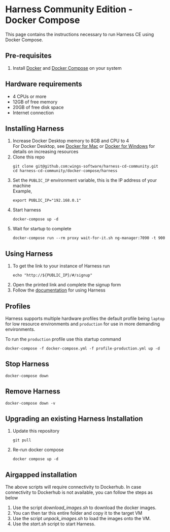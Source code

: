 # Harness Community Edition - Docker Compose
This page contains the instructions necessary to run Harness CE using Docker Compose.

## Pre-requisites
1) Install [Docker](https://docs.docker.com/get-docker/) and [Docker Compose](https://docs.docker.com/compose/install/) on your system

## Hardware requirements
* 4 CPUs or more
* 12GB of free memory
* 20GB of free disk space
* Internet connection

## Installing Harness
1) Increase Docker Desktop memory to 8GB and CPU to 4  
   For Docker Desktop, see [Docker for Mac](https://docs.docker.com/docker-for-mac/#resources) or [Docker for Windows](https://docs.docker.com/docker-for-windows/#resources) for details on increasing resources
1) Clone this repo
   ```shell
   git clone git@github.com:wings-software/harness-cd-community.git
   cd harness-cd-community/docker-compose/harness
   ```
1) Set the `PUBLIC_IP` environment variable, this is the IP address of your machine  
   Example,
   ```shell
   export PUBLIC_IP="192.168.0.1"
   ```
1) Start harness
   ```shell
   docker-compose up -d
   ```
1) Wait for startup to complete
   ```shell
   docker-compose run --rm proxy wait-for-it.sh ng-manager:7090 -t 900
   ```

## Using Harness
1) To get the link to your instance of Harness run
   ```shell
   echo "http://${PUBLIC_IP}/#/signup"
   ```
1) Open the printed link and complete the signup form
1) Follow the [documentation](https://docs.harness.io/category/3err8eu6x3-account) for using Harness

## Profiles
Harness supports multiple hardware profiles the default profile being `laptop` for low resource environments 
and `production` for use in more demanding environments.

To run the `production` profile use this startup command
```shell
docker-compose -f docker-compose.yml -f profile-production.yml up -d
```

## Stop Harness
```shell
docker-compose down
```

## Remove Harness
```shell
docker-compose down -v
```

## Upgrading an existing Harness Installation
1) Update this repository
   ```shell
   git pull
   ```
2) Re-run docker compose
   ```shell
   docker compose up -d
   ```

## Airgapped installation
The above scripts will require connectivity to Dockerhub. In case connectivity to Dockerhub is not available, you can follow the steps as below
1) Use the script *download_images.sh* to download the docker images. 
2) You can then tar this entire folder and copy it to the target VM
3) Use the script *unpack_images.sh* to load the images onto the VM. 
4) Use the *start.sh* script to start Harness.
